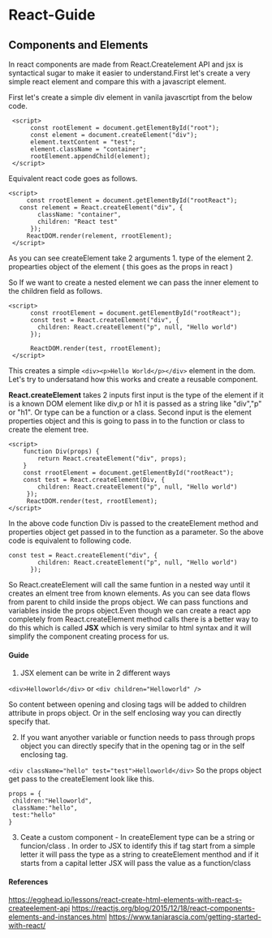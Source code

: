 # React-Guide

## Components and Elements

In react components are made from React.Createlement API and jsx is syntactical sugar to make it easier to understand.First let's create a very simple react element and compare this with a javascript element.

First let's create a simple div element in vanila javascrtipt from the below code.

```
 <script>
      const rootElement = document.getElementById("root");
      const element = document.createElement("div");
      element.textContent = "test";
      element.className = "container";
      rootElement.appendChild(element);
 </script>
```

Equivalent react code goes as follows.

```
<script>
     const rrootElement = document.getElementById("rootReact");
   const relement = React.createElement("div", {
        className: "container",
        children: "React test"
      });
     ReactDOM.render(relement, rrootElement);
 </script>

```
As you can see createElement take 2 arguments 
    1. type of the element
    2. propearties object of the element ( this goes as the props in react )
    
So If we want to create a nested element we can pass the inner element to the children field as follows.

```
<script>
      const rrootElement = document.getElementById("rootReact");
      const test = React.createElement("div", {
        children: React.createElement("p", null, "Hello world")
      });

      ReactDOM.render(test, rrootElement);
 </script>
````
This creates a simple `<div><p>Hello World</p></div>` element in the dom. Let's try to undersatand how this works and create a reusable component.

**React.createElement** takes 2 inputs first input is the type of the element if it is a known DOM element like div,p or h1 it is passed as a string like "div","p" or "h1". Or type can be a function or a class. Second input is the element properties object and this is going to pass in to the function or class to create the element tree.

```
<script>
    function Div(props) {
        return React.createElement("div", props);
    }
    const rrootElement = document.getElementById("rootReact");
    const test = React.createElement(Div, {
        children: React.createElement("p", null, "Hello world")
     });
     ReactDOM.render(test, rrootElement);
</script>

```
In the above code function Div is passed to the createElement method and properties object get passed in to the function as a parameter. So the above code is equivalent to following code.

```
const test = React.createElement("div", {
        children: React.createElement("p", null, "Hello world")
      });
```
So React.createElement will call the same funtion in a nested way until it creates an elment tree from known elements. As you can see data flows from parent to child inside the props object. We can pass functions and variables inside the props object.Even though we can create a react app completely from React.createElement method calls there is a better way to do this which is called **JSX** which is very similar to html syntax and it will simplify the component creating process for us.

#### Guide

1. JSX element can be write in 2 different ways

`<div>Helloworld</div>` or `<div children="Helloworld" />`

So content between opening and closing tags will be added to children attribute in props object. Or in the self enclosing way you can directly specify that. 

2. If you want anyother variable or function needs to pass through props object you can directly specify that in the opening tag or in the self enclosing tag.

`<div className="hello" test="test">Helloworld</div>`
So the props object get pass to the createElement look like this.
```
props = {
 children:"Helloworld",
 className:"hello",
 test:"hello"
}

```
3. Ceate a custom component - In createElement type can be a string or funcion/class . In order to JSX to identify this if  tag  start from a simple letter it will pass the type as a string to createElement menthod and if it starts from a capital letter JSX will pass the value as a function/class

#### References

https://egghead.io/lessons/react-create-html-elements-with-react-s-createelement-api
https://reactjs.org/blog/2015/12/18/react-components-elements-and-instances.html
https://www.taniarascia.com/getting-started-with-react/
